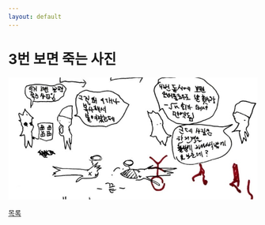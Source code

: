 ```yaml
---
layout: default
---
```

# 3번 보면 죽는 사진

![3d](./3de.jpg)

<div class="pagination">
  <a href="{{ '/List/Doodles/doodles.html' | relative_url }}" class="prev-button" data-turbo="true">목록</a>
</div>